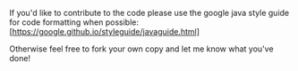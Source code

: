 If you'd like to contribute to the code please use the google java style guide for code formatting when possible: [https://google.github.io/styleguide/javaguide.html]

Otherwise feel free to fork your own copy and let me know what you've done!
